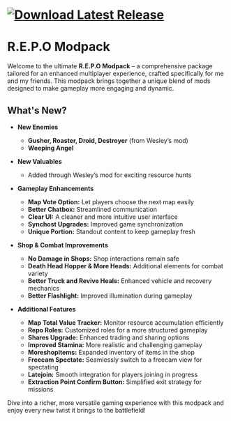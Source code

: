 

# [![Download Latest Release](https://img.shields.io/badge/Download-Latest%20Release-blue?style=for-the-badge)](https://github.com/AadishY/R.E.P.O-mods/releases/download/Mods/REPO.zip)



# R.E.P.O Modpack

Welcome to the ultimate **R.E.P.O Modpack** – a comprehensive package tailored for an enhanced multiplayer experience, crafted specifically for me and my friends. This modpack brings together a unique blend of mods designed to make gameplay more engaging and dynamic.

## What's New?

- **New Enemies**  
  - **Gusher, Roaster, Droid, Destroyer** (from Wesley’s mod)  
  - **Weeping Angel**

- **New Valuables**  
  - Added through Wesley’s mod for exciting resource hunts

- **Gameplay Enhancements**  
  - **Map Vote Option:** Let players choose the next map easily  
  - **Better Chatbox:** Streamlined communication  
  - **Clear UI:** A cleaner and more intuitive user interface  
  - **Synchost Upgrades:** Improved game synchronization  
  - **Unique Portion:** Standout content to keep gameplay fresh

- **Shop & Combat Improvements**  
  - **No Damage in Shops:** Shop interactions remain safe  
  - **Death Head Hopper & More Heads:** Additional elements for combat variety  
  - **Better Truck and Revive Heals:** Enhanced vehicle and recovery mechanics  
  - **Better Flashlight:** Improved illumination during gameplay

- **Additional Features**  
  - **Map Total Value Tracker:** Monitor resource accumulation efficiently  
  - **Repo Roles:** Customized roles for a more structured gameplay  
  - **Shares Upgrade:** Enhanced trading and sharing options  
  - **Improved Stamina:** More realistic and challenging gameplay  
  - **Moreshopitems:** Expanded inventory of items in the shop  
  - **Freecam Spectate:** Seamlessly switch to a freecam view for spectating  
  - **Latejoin:** Smooth integration for players joining in progress  
  - **Extraction Point Confirm Button:** Simplified exit strategy for missions

Dive into a richer, more versatile gaming experience with this modpack and enjoy every new twist it brings to the battlefield!

